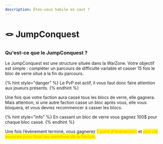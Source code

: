 ```yaml
---
description: Êtes-vous habile en saut ?
---
```


# 🪢 JumpConquest

### Qu'est-ce que le JumpConquest ?

Le JumpConquest est une structure située dans la WarZone. Votre objectif est simple : compléter un parcours de difficulté variable et casser 15 fois le bloc de verre situé à la fin du parcours.

{% hint style="danger" %}
Le PvP est actif, il vous faut donc faire attention aux joueurs présents.
{% endhint %}

Une fois que votre faction aura cassé tous les blocs de verre, elle gagnera. Mais attention, si une autre faction casse un bloc après vous, elle vous bloquera, et vous devrez recommencer à casser les blocs.

{% hint style="info" %}
En cassant un bloc de verre vous gagnez 100$ pour chaque bloc cassé.
{% endhint %}

Une fois l’événement terminé, vous gagnerez <mark style="color:orange;">1 point d'événement</mark> et <mark style="color:orange;">une clé avancée pour tous les membres de la faction</mark>.
